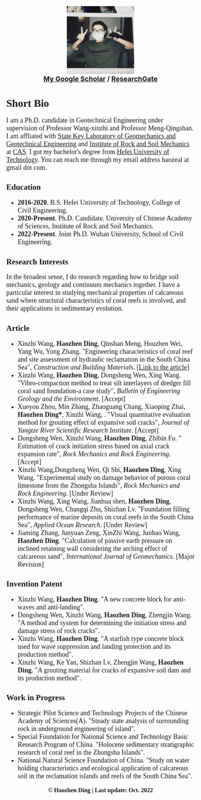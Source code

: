 <head>
		<meta charset="utf-8">
	</head>
<body>
		<div align="center">
			<img src="头像.jpg" height="180px" width="180px "/>
        <br><strong><font size="4"><a href="https://scholar.google.com/citations?user=_UgQOOIAAAAJ&hl=zh-CN/">My Google Scholar</a> / <a href="https://www.researchgate.net/profile/Haozhen-Ding-2/">ResearchGate</a></font></strong><br>
		</div>
</body> 

<font face="Segoe UI Semibold">
<h1><strong>Short Bio</strong></h1>
<p><font face="Segoe UI Semibold" size="4">I am a Ph.D. candidate in Geotechnical Engineering under supervision of Professor Wang-xinzhi and Professor Meng-Qingshan. I am affliated with <a href="http://www.sklgme.org/">State Key Laboratory of Geomechanics and Geotechnical Engineering</a> and <a href="http://www.whrsm.ac.cn/">Institute of Rock and Soil Mechanics</a> at <a href="http://www.cas.ac.cn/">CAS</a>. I got my bachelor's degree from <a href="https://www.hfut.edu.cn/">Hefei University of Technology</a>. You can reach me through my email address haozeal at gmail dot com.</font></p>

<h2><strong>Education</strong></h2>
<font face="Segoe UI Semibold" size="4">
<ul><li><b>2016-2020</b>. B.S. Hefei University of Technology, College of Civil Engineering.</li>
<li><b>2020-Present</b>. Ph.D. Candidate. University of Chinese Academy of Sciences, Institute of Rock and Soil Mechanics.</li>
<li><b>2022-Present</b>. Joint Ph.D. Wuhan University, School of Civil Engineering.</li>
</ul></font>

<h2><strong>Research Interests</strong></h2>
<p><font face="Segoe UI Semibold" size="4">In the broadest sense, I do research regarding how to bridge soil mechanics, geology and continuum mechanics together. I have a particular interest in studying mechanical properties of calcareous sand where structural characteristics of coral reefs is involved, and their applications in sedimentary evolution.&nbsp;</font></p>

<h2><strong>Article</strong></h2>
<font face="Segoe UI Semibold" size="4">
<ul><li>Xinzhi Wang, <b>Haozhen Ding</b>, Qinshan Meng, Houzhen Wei, Yang Wu, Yong Zhang. "Engineering characteristics of coral reef and site assessment of hydraulic reclamation in the South China Sea",&nbsp;<em>Construction and Building Materials</em>. [<a href="https://www.sciencedirect.com/science/article/abs/pii/S0950061821020225">Link to the article</a>]</li> 
<li>Xinzhi Wang, <b>Haozhen Ding</b>, Dongsheng Wen, Xing Wang. "Vibro-compaction method to treat silt interlayers of dredger fill coral sand foundation-a case study",&nbsp;<em>Bulletin of Engineering Geology and the Environment</em>. [Accept] </li>
<li>Xueyou Zhou, Min Zhang, Zhaoguang Chang, Xiaoping Zhai, <b>Haozhen Ding*</b>, Xinzhi Wang, . "Visual quantitative evaluation method for grouting effect of expansive soil cracks",&nbsp;<em>Journal of Yangtze River Scientific Research Institute</em>. [Accept] </li>
<li>Dongsheng Wen, Xinzhi Wang, <b>Haozhen Ding</b>, Zhibin Fu. " Estimation of crack initiation stress based on axial crack expansion rate",&nbsp;<em>Rock Mechanics and Rock Engineering</em>. [Accept]</li>
<li>Xinzhi Wang,Dongsheng Wen, Qi Shi, <b>Haozhen Ding</b>, Xing Wang. "Experimental study on damage behavior of porous coral limestone from the Zhongsha Islands",&nbsp;<em>Rock Mechanics and Rock Engineering</em>. [Under Review]</li>
<li>Xinzhi Wang, Xing Wang, Jianhua shen, <b>Haozhen Ding</b>, Dongsheng Wen, Changqi Zhu, Shizhan Lv. "Foundation filling performance of marine deposits on coral reefs in the South China Sea",&nbsp;<em>Applied Ocean Research</em>. [Under Review] </li>
<li>Jiaming Zhang, Junyuan Zeng, XinZhi Wang, Junhao Wang, <b>Haozhen Ding</b>. "Calculation of passive earth pressure on inclined retaining wall considering the arching effect of calcareous sand",&nbsp;<em>International Journal of Geomechanics</em>. [Major Revision]</li>
</ul></font>
	
<h2><strong>Invention Patent</strong></h2> 
<font face="Segoe UI Semibold" size="4">
<ul><li>Xinzhi Wang,&nbsp;<b>Haozhen Ding</b>. "A new concrete block for anti-waves and anti-landing".&nbsp;</li>
<li>Dongsheng Wen, Xinzhi Wang,&nbsp;<b>Haozhen Ding</b>, Zhengjin Wang. "A method and system for determining the initiation stress and damage stress of rock cracks".&nbsp;</li>
<li>Xinzhi Wang,&nbsp;<b>Haozhen Ding</b>. "A starfish type concrete block used for wave suppression and landing protection and its production method".&nbsp;</li>
<li>Xinzhi Wang, Ke Yan, Shizhan Lv, Zhengjin Wang,&nbsp;<b>Haozhen Ding</b>. "A grouting material for cracks of expansive soil dam and its production method".&nbsp;</li>
</ul></font>

<h2><strong>Work in Progress</strong></h2>
<font face="Segoe UI Semibold" size="4">
<ul><li>Strategic Pilot Science and Technology Projects of the Chinese Academy of Sciences(A). "Steady state analysis of surrounding rock in underground engineering of island".&nbsp;</li>
<li>Special Foundation for National Science and Technology Basic Research Program of China. "Holocene sedimentary stratigraphic research of coral reef in the Zhongsha Islands".&nbsp;</li>
<li>National Natural Science Foundation of China. "Study on water holding characteristics and ecological application of calcareous soil in the reclamation islands and reefs of the South China Sea".&nbsp;</li>
</ul></font>
	
<body>
		<div align="center">
			<font face="Segoe UI Semibold" size="3"><strong>© Haozhen Ding | Last update: Oct. 2022 </strong></font>
		</div>
</body>   
